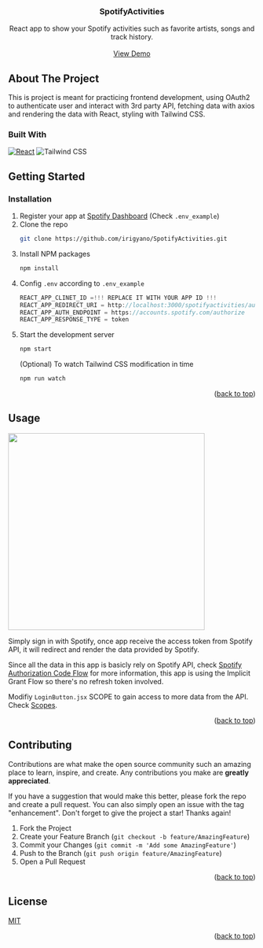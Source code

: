<br />
<h3 align="center">SpotifyActivities</h3>
  <p align="center">
    React app to show your Spotify activities such as favorite artists, songs and track history.
    <br />
    <br />
    <a href="https://irigyano.github.io/SpotifyActivities">View Demo</a>
  </p>
</div>

<!-- ABOUT THE PROJECT -->

## About The Project

This is project is meant for practicing frontend development, using OAuth2 to authenticate user and interact with 3rd party API, fetching data with axios and rendering the data with React, styling with Tailwind CSS.

### Built With

[![React][react.js]][react-url]
![Tailwind CSS](https://img.shields.io/static/v1?style=for-the-badge&message=Tailwind+CSS&color=222222&logo=Tailwind+CSS&logoColor=06B6D4&label=)

<!-- GETTING STARTED -->

## Getting Started

### Installation

1. Register your app at [Spotify Dashboard](https://developer.spotify.com/dashboard) (Check `.env_example`)
2. Clone the repo
   ```sh
   git clone https://github.com/irigyano/SpotifyActivities.git
   ```
3. Install NPM packages
   ```sh
   npm install
   ```
4. Config `.env` according to `.env_example`
   ```js
   REACT_APP_CLINET_ID =!!! REPLACE IT WITH YOUR APP ID !!!
   REACT_APP_REDIRECT_URI = http://localhost:3000/spotifyactivities/auth
   REACT_APP_AUTH_ENDPOINT = https://accounts.spotify.com/authorize
   REACT_APP_RESPONSE_TYPE = token
   ```
5. Start the development server
   ```sh
   npm start
   ```
   (Optional) To watch Tailwind CSS modification in time
   ```sh
   npm run watch
   ```
   <p align="right">(<a href="#readme-top">back to top</a>)</p>

<!-- USAGE EXAMPLES -->

## Usage

<img src="https://github.com/irigyano/SpotifyActivities/blob/main/screenshots/Home.png" height='400'>

Simply sign in with Spotify, once app receive the access token from Spotify API, it will redirect and render the data provided by Spotify.

Since all the data in this app is basicly rely on Spotify API, check [Spotify Authorization Code Flow](https://developer.spotify.com/documentation/web-api/tutorials/code-flow) for more information, this app is using the Implicit Grant Flow so there's no refresh token involved.

Modifiy `LoginButton.jsx` SCOPE to gain access to more data from the API. Check [Scopes](https://developer.spotify.com/documentation/web-api/concepts/scopes).

<p align="right">(<a href="#readme-top">back to top</a>)</p>

<!-- CONTRIBUTING -->

## Contributing

Contributions are what make the open source community such an amazing place to learn, inspire, and create. Any contributions you make are **greatly appreciated**.

If you have a suggestion that would make this better, please fork the repo and create a pull request. You can also simply open an issue with the tag "enhancement".
Don't forget to give the project a star! Thanks again!

1. Fork the Project
2. Create your Feature Branch (`git checkout -b feature/AmazingFeature`)
3. Commit your Changes (`git commit -m 'Add some AmazingFeature'`)
4. Push to the Branch (`git push origin feature/AmazingFeature`)
5. Open a Pull Request

<p align="right">(<a href="#readme-top">back to top</a>)</p>

## License

[MIT](https://choosealicense.com/licenses/mit/)

<p align="right">(<a href="#readme-top">back to top</a>)</p>

<!-- MARKDOWN LINKS & IMAGES -->
<!-- https://www.markdownguide.org/basic-syntax/#reference-style-links -->

[react.js]: https://img.shields.io/badge/React-20232A?style=for-the-badge&logo=react&logoColor=61DAFB
[react-url]: https://reactjs.org/
